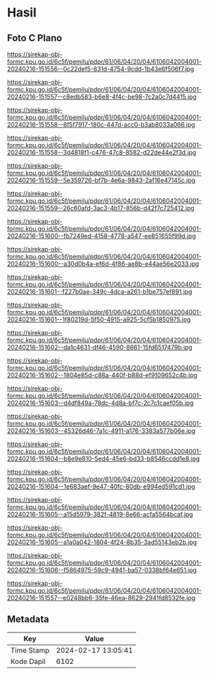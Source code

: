 # Hasil

## Foto C Plano

https://sirekap-obj-formc.kpu.go.id/6c5f/pemilu/pdpr/61/06/04/20/04/6106042004001-20240216-151556--0c22def5-831d-4754-9cdd-1b43e6f506f7.jpg

https://sirekap-obj-formc.kpu.go.id/6c5f/pemilu/pdpr/61/06/04/20/04/6106042004001-20240216-151557--c8edb583-b6e8-4f4c-be98-7c2a0c7d4415.jpg

https://sirekap-obj-formc.kpu.go.id/6c5f/pemilu/pdpr/61/06/04/20/04/6106042004001-20240216-151558--8f5f7917-180c-447d-acc0-b3ab8033a066.jpg

https://sirekap-obj-formc.kpu.go.id/6c5f/pemilu/pdpr/61/06/04/20/04/6106042004001-20240216-151558--3d4818f1-c476-47c8-8582-d22de44e2f3d.jpg

https://sirekap-obj-formc.kpu.go.id/6c5f/pemilu/pdpr/61/06/04/20/04/6106042004001-20240216-151559--5e359726-bf7b-4e6a-9843-2af16e47145c.jpg

https://sirekap-obj-formc.kpu.go.id/6c5f/pemilu/pdpr/61/06/04/20/04/6106042004001-20240216-151559--26c60afd-3ac3-4b17-856b-d42f7c725412.jpg

https://sirekap-obj-formc.kpu.go.id/6c5f/pemilu/pdpr/61/06/04/20/04/6106042004001-20240216-151600--fb7249ed-4158-4778-a547-ee851655f99d.jpg

https://sirekap-obj-formc.kpu.go.id/6c5f/pemilu/pdpr/61/06/04/20/04/6106042004001-20240216-151600--a30d0b4a-ef6d-4f86-ae8b-e44ae56e2033.jpg

https://sirekap-obj-formc.kpu.go.id/6c5f/pemilu/pdpr/61/06/04/20/04/6106042004001-20240216-151601--f227b0ae-349c-4dca-a261-b1be757ef891.jpg

https://sirekap-obj-formc.kpu.go.id/6c5f/pemilu/pdpr/61/06/04/20/04/6106042004001-20240216-151601--1f80219d-5f50-4915-a925-5cf5b1850975.jpg

https://sirekap-obj-formc.kpu.go.id/6c5f/pemilu/pdpr/61/06/04/20/04/6106042004001-20240216-151602--da1c4631-df46-4590-8661-15fd6517479b.jpg

https://sirekap-obj-formc.kpu.go.id/6c5f/pemilu/pdpr/61/06/04/20/04/6106042004001-20240216-151602--1804e85d-c88a-440f-b88d-ef9109652c4b.jpg

https://sirekap-obj-formc.kpu.go.id/6c5f/pemilu/pdpr/61/06/04/20/04/6106042004001-20240216-151603--d4df849a-78dc-4d8a-bf7c-2c7c1caef05b.jpg

https://sirekap-obj-formc.kpu.go.id/6c5f/pemilu/pdpr/61/06/04/20/04/6106042004001-20240216-151603--45326d46-7a1c-4911-a176-3383a577b06e.jpg

https://sirekap-obj-formc.kpu.go.id/6c5f/pemilu/pdpr/61/06/04/20/04/6106042004001-20240216-151604--b8e9e810-5ed4-45e6-bd33-b8546ccdd1e8.jpg

https://sirekap-obj-formc.kpu.go.id/6c5f/pemilu/pdpr/61/06/04/20/04/6106042004001-20240216-151604--1e683aef-9e47-40fc-80db-e994ed591cd1.jpg

https://sirekap-obj-formc.kpu.go.id/6c5f/pemilu/pdpr/61/06/04/20/04/6106042004001-20240216-151605--a15d5979-382f-4819-8e66-acfa5564bcaf.jpg

https://sirekap-obj-formc.kpu.go.id/6c5f/pemilu/pdpr/61/06/04/20/04/6106042004001-20240216-151605--a1a0a042-1804-4f24-8b35-3ad55143eb2b.jpg

https://sirekap-obj-formc.kpu.go.id/6c5f/pemilu/pdpr/61/06/04/20/04/6106042004001-20240216-151606--f5864975-59c9-4941-ba57-0338bf64e651.jpg

https://sirekap-obj-formc.kpu.go.id/6c5f/pemilu/pdpr/61/06/04/20/04/6106042004001-20240216-151557--e0248bb6-35fe-46ea-8629-2941fd8532fe.jpg


## Metadata

| Key        | Value               |
| ---------- | ------------------- |
| Time Stamp | 2024-02-17 13:05:41 |
| Kode Dapil | 6102                |



